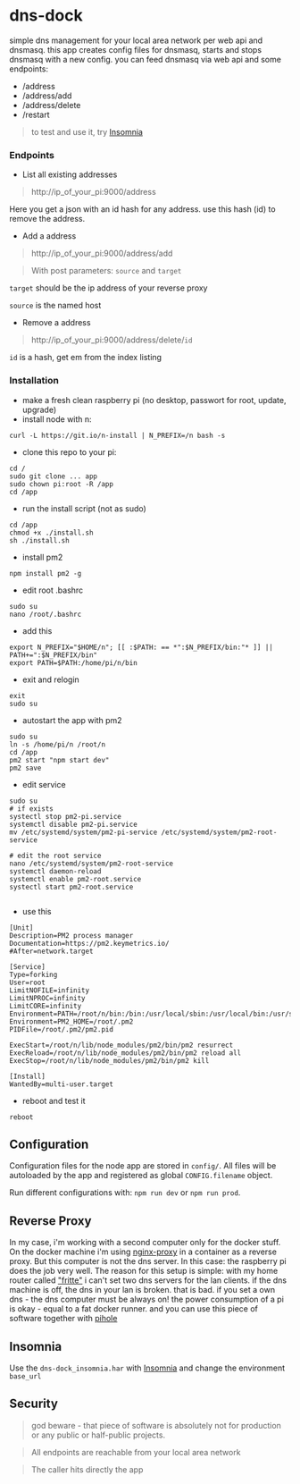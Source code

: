 # dns-dock
simple dns management for your local area network per web api and dnsmasq.
this app creates config files for dnsmasq, starts and stops dnsmasq with a new config.
you can feed dnsmasq via web api and some endpoints:

- /address
- /address/add
- /address/delete
- /restart

> to test and use it, try [Insomnia](https://insomnia.rest/)

### Endpoints

- List all existing addresses
> http://ip_of_your_pi:9000/address

Here you get a json with an id hash for any address. use this hash (id) to remove the address.

- Add a address
> http://ip_of_your_pi:9000/address/add

> With post parameters: `source` and `target`

`target` should be the ip address of your reverse proxy
 
`source` is the named host

- Remove a address
> http://ip_of_your_pi:9000/address/delete/`id`

`id` is a hash, get em from the index listing

### Installation

- make a fresh clean raspberry pi (no desktop, passwort for root, update, upgrade)
- install node with n:
```
curl -L https://git.io/n-install | N_PREFIX=/n bash -s
```

- clone this repo to your pi:
``` 
cd /
sudo git clone ... app
sudo chown pi:root -R /app
cd /app
``` 
- run the install script (not as sudo)
```
cd /app
chmod +x ./install.sh
sh ./install.sh
```

- install pm2
```
npm install pm2 -g
```

- edit root .bashrc
```
sudo su
nano /root/.bashrc
```

- add this
```
export N_PREFIX="$HOME/n"; [[ :$PATH: == *":$N_PREFIX/bin:"* ]] || PATH+=":$N_PREFIX/bin"
export PATH=$PATH:/home/pi/n/bin
```

- exit and relogin
```
exit
sudo su
```

- autostart the app with pm2
```
sudo su
ln -s /home/pi/n /root/n
cd /app
pm2 start "npm start dev"
pm2 save
```
- edit service
```
sudo su
# if exists
systectl stop pm2-pi.service
systemctl disable pm2-pi.service
mv /etc/systemd/system/pm2-pi-service /etc/systemd/system/pm2-root-service
 
# edit the root service
nano /etc/systemd/system/pm2-root-service
systemctl daemon-reload
systemctl enable pm2-root.service
systectl start pm2-root.service


```
- use this
```
[Unit]
Description=PM2 process manager
Documentation=https://pm2.keymetrics.io/
#After=network.target
 
[Service]
Type=forking
User=root
LimitNOFILE=infinity
LimitNPROC=infinity
LimitCORE=infinity
Environment=PATH=/root/n/bin:/bin:/usr/local/sbin:/usr/local/bin:/usr/sbin:/usr/bin
Environment=PM2_HOME=/root/.pm2
PIDFile=/root/.pm2/pm2.pid
 
ExecStart=/root/n/lib/node_modules/pm2/bin/pm2 resurrect
ExecReload=/root/n/lib/node_modules/pm2/bin/pm2 reload all
ExecStop=/root/n/lib/node_modules/pm2/bin/pm2 kill
 
[Install]
WantedBy=multi-user.target

```

- reboot and test it
```
reboot
```

## Configuration

Configuration files for the node app are stored in `config/`. All files will be autoloaded by the app and
registered as global `CONFIG.filename` object.
 
Run different configurations with: `npm run dev` or `npm run prod`. 

## Reverse Proxy
In my case, i'm working with a second computer only for the docker stuff.
On the docker machine i'm using [nginx-proxy](https://github.com/jwilder/nginx-proxy) in a container as a reverse proxy.
But this computer is not the dns server. In this case: the raspberry pi does the job very well.
The reason for this setup is simple: with my home router called ["fritte"](https://avm.de/produkte/fritzbox/fritzbox-7560/) i can't set two
dns servers for the lan clients. if the dns machine is off, the dns in your lan is broken. that is bad.
if you set a own dns - the dns computer must be always on! the power consumption of a pi is okay - equal to a fat docker runner.
and you can use this piece of software together with [pihole](https://github.com/pi-hole/pi-hole)

## Insomnia
Use the `dns-dock_insomnia.har` with [Insomnia](https://insomnia.rest/) and change the environment `base_url`

## Security

> god beware - that piece of software is absolutely not for production or any public or half-public projects.

> All endpoints are reachable from your local area network

> The caller hits directly the app